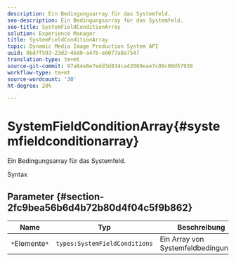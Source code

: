 ```yaml
---
description: Ein Bedingungsarray für das Systemfeld.
seo-description: Ein Bedingungsarray für das Systemfeld.
seo-title: SystemFieldConditionArray
solution: Experience Manager
title: SystemFieldConditionArray
topic: Dynamic Media Image Production System API
uuid: 06d7f503-23d2-4bd0-a47b-e6077a8a7547
translation-type: tm+mt
source-git-commit: 97a84e8e7edd3d834ca42069eae7c09c00d57938
workflow-type: tm+mt
source-wordcount: '30'
ht-degree: 20%

---
```



# SystemFieldConditionArray{#systemfieldconditionarray}

Ein Bedingungsarray für das Systemfeld.

Syntax

## Parameter {#section-2fc9bea56b6d4b72b80d4f04c5f9b862}

| Name | Typ | Beschreibung |
|---|---|---|
| `*`Elemente`*` | `types:SystemFieldConditions` | Ein Array von Systemfeldbedingungen. |

